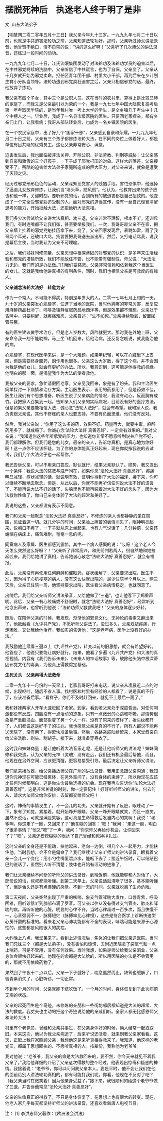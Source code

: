 # 摆脱死神后　执迷老人终于明了是非

文: 山东大法弟子　　

【明慧网二零二零年五月十三日】我父亲今年九十三岁。一九九九年七月二十日以前，也就是中共迫害法轮功之前，父亲知道法轮功好。那时，父亲听过师父讲法录音，他曾赞不绝口，情不自禁的说：“讲的这么好啊！”父亲听了几次师父的讲法录音，还炼过一段时间的动功。

一九九九年七月二十日，江氏流氓集团发动了对法轮功及法轮功学员的迫害以后，在中共邪党持续的洗脑中，父亲听信了中共谎言，也为了自保，父亲变了。父亲从十几岁就开始为邪党卖命，担任区青年团干部、村里大小干部，再到后来在乡计划生育小分队当领导。法轮功遭到邪党疯狂迫害之后，父亲只相信邪党的话，最终，他放弃了炼功。

我父亲有四个子女，其中三个是公职人员。这在当时的农村里，算得上是比较显赫的家庭了，而我又是父亲最引以为荣的一个。我是一九七七年中国大陆恢复高考后第一年考取医学院的，是当年我村唯一考上大学的学生，是全乡镇几千考生中十几个中榜人之一。毕业后，我成了一名县市级医院的医生。只要回老家探亲，都有乡亲们上门，让我看病；我哥从部队转业后，也成为一名乡镇医院的医生。

在一个农民家庭中，出了好几个“国家干部”，父亲感到自豪和荣耀。一九九九年七月二十日之前，父亲有三个孩子都修炼法轮大法，在不同的岗位上做着好人，都是单位有目共睹的优秀员工，这让父亲非常安心、满意。

迫害发生后，我也面临被非法关押、开除公职、非法劳教、判刑等威胁；让父亲感到自豪和骄傲的三个好孩子，一下子成了邪党打压的对象。这样大的落差，父亲接受不了。残酷的迫害给大法弟子家庭所造成的巨大压力，对父亲来说，就象是遭受了灭顶之灾。

经历过邪党形形色色的运动，父亲深知恶党害人的残酷手段。害怕恐惧中，他选择了逼迫儿女放弃修炼，让我们当“墙头草，随风倒”。他认为，他教育出来的孩子应该和他一样，关键时刻，要听邪党的话，否则所有的被迫害都是自己招致的。他变成了一个完全受邪党胁迫受制的人，面对邪党的造谣宣传，没有一丝自己理智清醒思考的能力，开始抵触大法，还拒绝听大法真相。

我们多少次尝试给父亲讲大法真相、劝三退，父亲非常不理智，根本不听，还训斥我们，有时连嘴都不让我们张，甚至要举报我们。一次，我哥哥趁父亲不在家，把父亲墙上挂着的邪党党魁挂历拿下来，烧了。父亲回家发现后，暴跳如雷，扇了我哥两个耳光，还破口大骂，扬言要把我哥送去派出所。然后，又打电话骂我，说我是幕后主使，当时我认为父亲不可理喻。

之后，我们姊妹同修商量，父亲思想中根深蒂固的对邪党的认识，是多年来生活经验和邪党的灌输所致，我们不能放任不管，也不能带有强制性，师父说：“大法法力无边，我们有的是办法做。”[1]我们要慈悲。父亲非常信赖和依赖我这个当医生的女儿，这就是我给他讲真相的有利条件，同时，我们也相信父亲是可救度的有缘人。

**父亲诚念法轮大法好　转危为安**

作为一个常人，不可能不得病，特别是年岁大的人。二零一七年七月上旬的一天，九十岁的父亲突发心肌梗塞，住進了当地的医院，当时他胸疼的非常厉害，反复应用麻醉药品杜冷丁、吗啡及镇静催眠药品地西泮等，但是效果都不理想。父亲处于昏睡中，只要稍醒，就疼痛难忍，父亲自述：“生不如死。”父亲持续吸氧，留置尿管导尿。

有的医生建议做手术治疗，但是老人岁数大，风险就更大。那时我在外地上班，父亲命令我一刻不能耽搁，马上坐飞机回来，给他治病，还反复念叨说，就我能治他的病。

心肌梗塞，在现代医学来讲，是一个大难题。如果年纪轻，可以在心脏里下上支架，但是需要终身服药，副作用也很多。父亲这么大岁数，得了这个病，并不会因为我是他的女儿，就会有更好的办法。所以，我意识到，这可能是他得救的机缘。他明白的那一面，是渴望我作为大法的使者救他。

我按父亲的要求，急忙请假回老家。父亲见我回来，象是有了盼头。我和主治医生简单探讨一下病情和治疗方案。主治医生表示，该用的药都用了，但是药效不佳，医生让我们有个思想准备。听医生说了父亲病危的情况，我没有动心，反而胸有成竹。我把家人召集到一起，告知亲人们父亲的实际病况，目前没有好的医疗方法，但是如果父亲要能相信大法，诚心念“法轮大法好”，就会有希望。我和家人说，我负责跟父亲说，其他不修炼的亲人也要支持，不要有负面思维。他们没有反对。

然后，我对父亲说：“你用了这么多的药，效果不好。药量再大，就要中毒，麻醉药用多了，就成瘾了。你诚心念‘法轮大法好 真善忍好’，一定会有效果的。”我对父亲说：“我知道你这些年所承受的压力，也知道你非常不愿意听到说共产党不好，我们都理解你。但我们是您的儿女，最亲的亲人，告诉你真相，是真心地为你好啊！这一点你不应该怀疑。为了你的身体能真正好起来，现在你就按我说的去试试，我们几个大法弟子也一起帮你。”

我还告诉父亲，可以不用亲口答应，默认就行，结果父亲默认了。顺势，我又提出一个条件：我说大法的慈悲与威严同在，如果你念“法轮大法好 真善忍好”，疼痛明显减轻、症状减轻的话，就说明有效，证明你得到了大法的福泽，接下来，你可以继续不断地去默念。但是，从此以后，你就不能再听信任何说大法不好的谎言了，不能再说大法不好的话了，头脑里也不能再装着对大法不好的念头了，因为大法救你性命了，你自己亲身体验了大法的超常和美好了。

我说的这些，父亲都没有表示不同意。

我们和父亲一起默念“法轮大法好 真善忍好”，不修炼的亲人也都静静的坐在周围，见证着这一切。就几分钟的时间，父亲脸上痛苦的表情消失了，眼神明亮起来，说胸口不疼了，一下子就从床上坐起来，也有力气说话了；几分钟前，父亲还蜷缩在病床上，痛苦难耐，奄奄一息的呢。

同室病人及家属、医生都感到震惊，其中一个病人感慨的说：“哎呀！这个老人今天怎么突然这么好呀？！”父亲听了非常高兴，和先前判若两人，很自然地和她拉起呱来。我们给她讲了真相，告诉她诚心敬念“法轮大法好 真善忍好”，就会有福报。

此后，父亲没有再使用任何麻醉和催眠药。症状缓解了，父亲要求出院，医生不准，因为得了心肌梗塞的病人，没有这么快就出院的，最少住院半个月以上。两三天后，父亲已住院一周，他坚持要求出院，医生看父亲病情稳定，也就同意了。

出院后，我们给父亲听师父讲法录音，又给他做了“三退”，也让他写下了郑重声明。此后，父亲一有心绞痛或不舒服时，就念“法轮大法好 真善忍好”，经常听到他念出声来，也曾听到他说：“法轮功师父救救我吧！”父亲的身体逐步好转。

随后，在陪伴父亲的时候，我发现，渐渐他的邪党文化、无神论的毒素又翻出来了，他抵触看《九评共产党》，不愿听师父讲法了。没过多久，父亲双腿疼痛，行走困难，又让我给他治疗。我如实的告诉他：“这是老年病，医学上没有好的办法。”

我鼓励他连续看三遍以上《九评共产党》，转变以前的旧思想，就会有希望好转。他答应了，他说只要能让病好就行。结果，他看了多遍《九评共产党》和大法的真相视频，内容有《我们告诉未来》、《未来人的神话故事》等，破除他头脑中根深蒂固邪党文化的毒素，为他真正得救奠定基础。

**生死关头　父亲再得大法救命**

二零一九年十一月份的一天早上，老家我哥哥打来电话，说父亲从凌晨近二点的时候，出现呕吐，随后不省人事。找村医和村里有经验的人都看了，说是真的不行了，应该准备后事。“看样子，你们不及时赶回来，就见不上最后一面了。”

我和妹妹两家人开车火速赶回了老家。到家，看到老父亲处于深度昏迷，对任何刺激都没有反应，四肢没有一点活动的迹象，只有一点微弱的心跳和呼吸，那情势很象是严重脑溢血。面部象变了另一个人一样，没有了原来的模样了，抬头纹都开了，人们都说这是好不了的征兆。我也感觉父亲是真的不行了，所有人都说不能再送医院了，没有用了，得赶快准备后事。然后，各路亲戚陆续赶来，本家堂叔亲自给父亲洗脸、剃头、刮胡子。接下来，就准备穿寿衣了。

这时我和妹妹商量：是让他听着大法音乐走呢，还是让他听师父的讲法呢？妹妹同修和我交流，认为父亲的元神（灵魂）没有走远，我们还有机会最后帮他，而且，他现在在另外空间，应该更清醒，更容易接受引导。最后决定让父亲听师父讲法。

我们拿来播放器，给父亲播放师父在广州的讲法录音。我用正念跟父亲沟通：我知道你元神现在可能已经离体，在另外空间了，没有身体的束缚了，所以你现在应该比任何时候都明白，这是你生命最后选择的机会。现在我再次告诉你“法轮大法好 真善忍好”，这是非常关键的时刻，你一定要记住！好好听听师父的讲法，何去何从，请求大法师父给你安排，去留都交给师父吧！

这时，神奇的事情发生了。不一会儿的功夫，父亲就开始有了反应，眼珠动了一下，象有了知觉。紧接着，就开始睁开眼睛。父亲一睁开眼睛就笑，而且一直笑，虽然不说话，可就是满脸笑容，这可真是生命得救后发自内心的笑啊！我说：“老爹啊，你这走了一圈，又回来了？”他含糊的回答：“嗯！”我问：“走这一趟，明白了很多事情？”他又“嗯”了一声。我问：“你求师父再给你机会，让你回来了？”“嗯”，父亲还模模糊糊的表达了自己曾经和死神挣扎过。

这时父亲的全身还是不能动，扶他起来，老向一边倒，得几个人一起用力，才能扶住他。当时我想，会不会是偏瘫了？我们继续让父亲听师父的讲法录音。眼看着父亲一会儿一个变化：用小勺往嘴里喂点水，能咽下去了；接近午饭时，可以结结巴巴的说话了，虽然别人听不清楚；肢体也开始有活动的迹象了。

我们让父亲继续不间断的听师父的讲法录音。到晚饭前，他就能够和人对话了，大部份说的话，叔叔都能听懂。到第二天早上，父亲说话就清晰了很多，基本能听懂了，但是舌头还是有点僵硬的感觉。不到一天的时间，父亲就脱离了生命危险。

第二天夜间，父亲突然出现了严重的咳喘，象支气管哮喘大发作，口唇青紫，呼吸困难，用听诊器听到肺部布满了罗音。可父亲以往从没有得过支气管炎、肺炎和哮喘的病。再听听他的心脏，明显的心律不齐，当时心律超过一百多次，而且快慢不一，心音强弱不一，脉搏短绌（脉搏率比心律慢），这些是符合医学上诊断快速型心房纤颤的标准的。看来老父亲心肺功能都有不全的表现，哮喘可能是来源于心源性的。这些都是风险很大的病症。

大约晚上八点，我堂弟来了。看到上述情况后，焦急的让我们把父亲送医院。当时我们兄妹三个（都是大法弟子），没有害怕和惊慌，去附近医院拿了袋氧气和一点止喘药，可是不管用，没有任何效果。当时我想，如果是师父给我父亲消业，父亲身体会很快好起来的。他现在的命都是大法给的，所以用医院的办法是不会管用的，那就不用依赖药物了。

果然到了午夜十二点以后，父亲一下子就好了，喘息戛然而止，缺氧也缓解了，口唇青紫消失了，心脏听诊，一切正常。

不到半个月的时间，父亲就能下炕吃饭了。一个月的时间，身体恢复到了此次病前无病的状态。

父亲的起死回生是个奇迹，未修炼的亲朋和一些街坊邻居都知道是大法的超常、大法的救度。我丈夫也主动的把这个奇迹说给他的亲戚们听。全家人都无比感恩师父和法轮大法！

村里有个老党员，曾经和父亲共事过，在父亲身体好的时候，俩人经常一起叙叙旧。本来这次，他以为我父亲病逝了，后来听说还活着，就来到我父亲家看看。这天，正赶上我在家照顾父亲，我想他这是来听真相得救来了。我知道，他这样的老党员，都属于思想固执的、不愿听真相的人。按辈份，我称他为老爷爷。

我对他说：“老爷爷，我父亲的命是大法救回来的，要不然，你今天来就见不着我父亲了。”我给他详细的介绍了父亲这次得救的整个经过，他表现出惊奇和疑惑的神情。我接着说：“老爷爷，你可以问问我父亲本人。要是平时，他不会让我们在他的面前给别人讲法轮功真相的，都有可能打我们呢。你看，他现在不反对了吧？（我父亲当时在微笑着）因为他亲身受益了。”接下来，我很顺利的给这个老爷爷做了三退，并告诉他常念“法轮大法好 真善忍好”。

父亲的生命真正的得救了，不只是身体恢复了，在思想上也有很大的转变。现在，他老人家几乎每天都坚持听师父的讲法录音，还喜欢看新唐人电视节目。

注：
[1] 李洪志师父著作：《欧洲法会讲法》